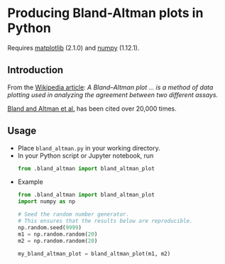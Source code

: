 # Producing Bland-Altman plots in Python
Requires [matplotlib](https://github.com/matplotlib/matplotlib) (2.1.0) and [numpy](https://www.scipy.org/scipylib/download.html) (1.12.1).

## Introduction

From the [Wikipedia article](https://en.wikipedia.org/wiki/Bland%E2%80%93Altman_plot):
_A Bland–Altman plot ... is a method of data plotting used in analyzing the agreement between two different assays._

[Bland and Altman et al.](https://www-users.york.ac.uk/~mb55/meas/ba.pdf) has been cited over 20,000 times.

## Usage

- Place `bland_altman.py` in your working directory.
- In your Python script or Jupyter notebook, run
  ```python
  from .bland_altman import bland_altman_plot
  ```
- Example
  ```python
  from .bland_altman import bland_altman_plot
  import numpy as np

  # Seed the random number generator.
  # This ensures that the results below are reproducible.
  np.random.seed(9999)
  m1 = np.random.random(20)
  m2 = np.random.random(20)

  my_bland_altman_plot = bland_altman_plot(m1, m2)
  ```

